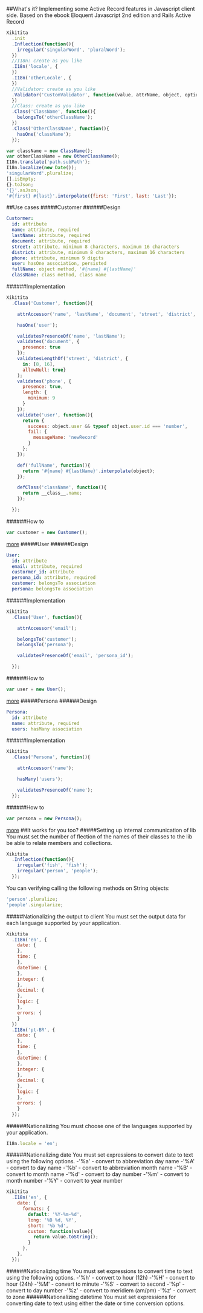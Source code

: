 
##What's it?
Implementing some Active Record features in Javascript client side. Based on the ebook Eloquent Javascript 2nd edition and Rails Active Record
```js
Xikitita
  .init
  .Inflection(function(){
    irregular('singularWord', 'pluralWord');
  })
  //I18n: create as you like
  .I18n('locale', {
  })
  .I18n('otherLocale', {
  })
  //Validator: create as you like
  .Validator('CustomValidator', function(value, attrName, object, options){
  })
  //Class: create as you like
  .Class('ClassName', function(){
    belongsTo('otherClassName');
  })
  .Class('OtherClassName', function(){
    hasOne('className');
  });

var className = new ClassName();
var otherClassName = new OtherClassName();
I18n.translate('path.subPath');
I18n.localize(new Date());
'singularWord'.pluralize;
[].isEmpty;
{}.toJson;
'{}'.asJson;
'#{first} #{last}'.interpolate({first: 'First', last: 'Last'});
```
##Use cases
#####Customer
######Design
```yml
Custormer:
  id: attribute
  name: attribute, required
  lastName: attribute, required
  document: attribute, required
  street: attribute, minimum 8 characters, maximum 16 characters
  district: attribute, minimum 8 characters, maximum 16 characters
  phone: attribute, minimum 9 digits
  user: hasOne association, persisted
  fullName: object method, '#{name} #{lastName}'
  className: class method, class name 
```
######Implementation
```js
Xikitita
  .Class('Customer', function(){

    attrAccessor('name', 'lastName', 'document', 'street', 'district', 'phone');

    hasOne('user');

    validatesPresenceOf('name', 'lastName');
    validates('document', {
      presence: true
    });
    validatesLengthOf('street', 'district', {
      in: [8, 16],
      allowNull: true}
    );
    validates('phone', { 
      presence: true,
      length: {
        minimum: 9
      }
    });
    validate('user', function(){
      return {
        success: object.user && typeof object.user.id === 'number',
        fail: {
          messageName: 'newRecord'
        }
      };
    });

    def('fullName', function(){
      return '#{name} #{lastName}'.interpolate(object);
    });

    defClass('className', function(){
      return __class__.name;
    });

  });
```
######How to
```js
var customer = new Customer();
```
[more](https://github.com/juniormesquitadandao/xikitita/blob/v0.0/spec/models/xikitita_spec.js#L503-L594 "Mocha Test Case")
#####User
######Design
```yml
User:
  id: attribute
  email: attribute, required
  custormer_id: attribute
  persona_id: attribute, required
  customer: belongsTo association
  persona: belongsTo association
```
######Implementation
```js
Xikitita
  .Class('User', function(){

    attrAccessor('email');

    belongsTo('customer');
    belongsTo('persona');

    validatesPresenceOf('email', 'persona_id');

  });
```
######How to
```js
var user = new User();
```
[more](https://github.com/juniormesquitadandao/xikitita/blob/v0.0/spec/models/xikitita_spec.js#L596-L667 "Mocha Test Case")
#####Persona
######Design
```yml
Persona:
  id: attribute
  name: attribute, required
  users: hasMany association
```
######Implementation
```js
Xikitita
  .Class('Persona', function(){

    attrAccessor('name');

    hasMany('users');

    validatesPresenceOf('name');
  });
```
######How to
```js
var persona = new Persona();
```
[more](https://github.com/juniormesquitadandao/xikitita/blob/v0.0/spec/models/xikitita_spec.js#L669-L731 "Mocha Test Case")
##It works for you too?
#####Setting up internal communication of lib
You must set the number of flection of the names of their classes to the lib be able to relate members and collections.
```js
Xikitita
  .Inflection(function(){
    irregular('fish', 'fish');
    irregular('person', 'people');
  });
```
You can verifying calling the following methods on String objects:
```js
'person'.pluralize;
'people'.singularize;
```
#####Nationalizing the output to client
You must set the output data for each language supported by your application.
```js
Xikitita
  .I18n('en', {
    date: {
    },
    time: {
    },
    dateTime: {
    },
    integer: {
    },
    decimal: {
    },
    logic: {
    },
    errors: {
    }
  })
  .I18n('pt-BR', {
    date: {
    },
    time: {
    },
    dateTime: {
    },
    integer: {
    },
    decimal: {
    },
    logic: {
    },
    errors: {
    }
  });
```
######Nationalizing
You must choose one of the languages ​​supported by your application.
```js
I18n.locale = 'en';
```
######Nationalizing date
You must set expressions to convert date to text using the following options.
 -'%a' - convert to abbreviation day name
 -'%A' - convert to day name
 -'%b' - convert to abbreviation month name
 -'%B' - convert to month name
 -'%d' - convert to day number
 -'%m' - convert to month number
 -'%Y' - convert to year number
```js
Xikitita
  .I18n('en', {
    date: {
      formats: {
        default: '%Y-%m-%d',
        long: '%B %d, %Y',
        short: '%b %d',
        custom: function(value){
          return value.toString();
        }
      },
    },
  });
```
######Nationalizing time
You must set expressions to convert time to text using the following options.
 -'%h' - convert to hour (12h)
 -'%H' - convert to hour (24h)
 -'%M' - convert to minute
 -'%S' - convert to second
 -'%p' - convert to day number
 -'%z' - convert to meridiem (am/pm)
 -'%z' - convert to zone
######Nationalizing datetime
You must set expressions for converting date to text using either the date or time conversion options.